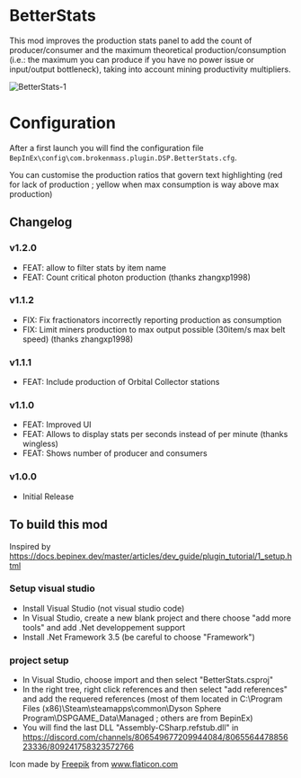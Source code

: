 # BetterStats

This mod improves the production stats panel to add the count of producer/consumer and the maximum theoretical production/consumption (i.e.: the maximum you can produce if you have no power issue or input/output bottleneck), taking into account mining productivity multipliers.

![BetterStats-1](https://github.com/DysonSphereMod/QOL/blob/master/BetterStats/screenshot.jpg?raw=true)

# Configuration

After a first launch you will find the configuration file `BepInEx\config\com.brokenmass.plugin.DSP.BetterStats.cfg`.

You can customise the production ratios that govern text highlighting (red for lack of production ; yellow when max consumption is way above max production)

## Changelog

### v1.2.0

-   FEAT: allow to filter stats by item name
-   FEAT: Count critical photon production (thanks zhangxp1998)

### v1.1.2

-   FIX: Fix fractionators incorrectly reporting production as consumption
-   FIX: Limit miners production to max output possible (30item/s max belt speed) (thanks zhangxp1998)

### v1.1.1

-   FEAT: Include production of Orbital Collector stations

### v1.1.0

-   FEAT: Improved UI
-   FEAT: Allows to display stats per seconds instead of per minute (thanks wingless)
-   FEAT: Shows number of producer and consumers

### v1.0.0

-   Initial Release

## To build this mod

Inspired by https://docs.bepinex.dev/master/articles/dev_guide/plugin_tutorial/1_setup.html

### Setup visual studio

- Install Visual Studio (not visual studio code)
- In Visual Studio, create a new blank project and there choose "add more tools" and add .Net developpement support
- Install .Net Framework 3.5 (be careful to choose "Framework")

### project setup

- In Visual Studio, choose import and then select "BetterStats.csproj"
- In the right tree, right click references and then select "add references" and add the requered references (most of them located in C:\Program Files (x86)\Steam\steamapps\common\Dyson Sphere Program\DSPGAME_Data\Managed ; others are from BepinEx)
- You will find the last DLL "Assembly-CSharp.refstub.dll" in https://discord.com/channels/806549677209944084/806556447885623336/809241758323572766


<div>Icon made by <a href="https://www.freepik.com" title="Freepik">Freepik</a> from <a href="https://www.flaticon.com/" title="Flaticon">www.flaticon.com</a></div>
